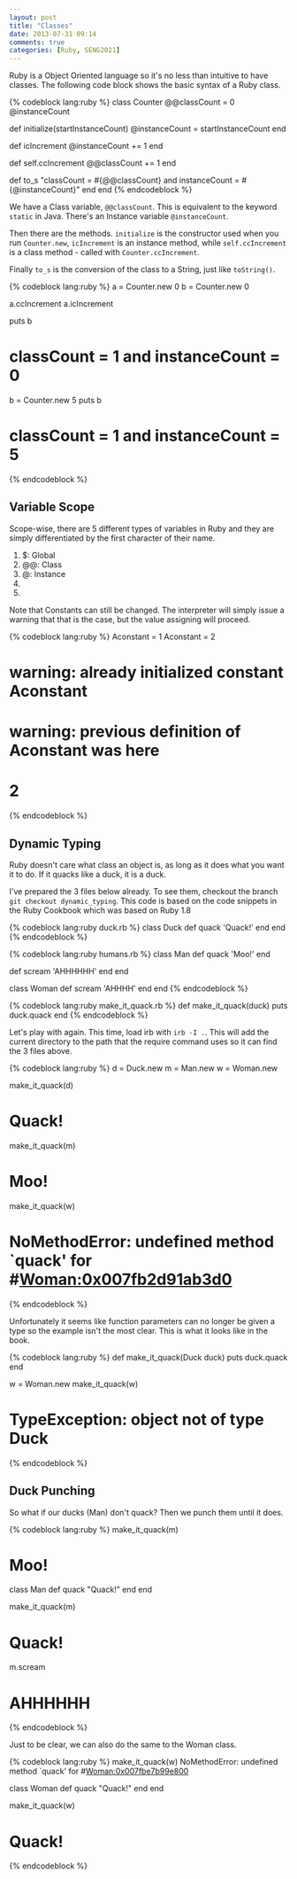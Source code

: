 ```yaml
---
layout: post
title: "Classes"
date: 2013-07-31 09:14
comments: true
categories: [Ruby, SENG2021]
---
```


Ruby is a Object Oriented language so it's no less than intuitive to have classes. The following code block shows the basic syntax of a Ruby class.

{% codeblock lang:ruby %}
class Counter
  @@classCount = 0
  @instanceCount

  def initialize(startInstanceCount)
    @instanceCount = startInstanceCount
  end

  def icIncrement
    @instanceCount += 1
  end

  def self.ccIncrement
    @@classCount += 1
  end

  def to_s
    "classCount = #{@@classCount} and instanceCount = #{@instanceCount}"
  end
end
{% endcodeblock %}

We have a Class variable, ```@@classCount```. This is equivalent to the keyword ```static``` in Java. There's an Instance variable ```@instanceCount```.

Then there are the methods. ```initialize``` is the constructor used when you run ```Counter.new```, ```icIncrement``` is an instance method, while ```self.ccIncrement``` is a class method - called with ```Counter.ccIncrement```.

Finally ```to_s``` is the conversion of the class to a String, just like ```toString()```.

{% codeblock lang:ruby %}
a = Counter.new 0
b = Counter.new 0

a.ccIncrement
a.icIncrement

puts b
# classCount = 1 and instanceCount = 0

b = Counter.new 5
puts b
# classCount = 1 and instanceCount = 5
{% endcodeblock %}

## Variable Scope

Scope-wise, there are 5 different types of variables in Ruby and they are simply differentiated by the first character of their name.

1. $: Global
2. @@: Class
3. @: Instance
4. [A-Z]: Constant
5. [a-z_]: Local

Note that Constants can still be changed. The interpreter will simply issue a warning that that is the case, but the value assigning will proceed.

{% codeblock lang:ruby %}
Aconstant = 1
Aconstant = 2
# warning: already initialized constant Aconstant
# warning: previous definition of Aconstant was here
# 2
{% endcodeblock %}

## Dynamic Typing

Ruby doesn't care what class an object is, as long as it does what you want it to do. If it quacks like a duck, it is a duck.

I've prepared the 3 files below already. To see them, checkout the branch ```git checkout dynamic_typing```. This code is based on the code snippets in the Ruby Cookbook which was based on Ruby 1.8

{% codeblock lang:ruby duck.rb %}
class Duck
  def quack
    'Quack!'
  end
end
{% endcodeblock %}

{% codeblock lang:ruby humans.rb %}
class Man
  def quack
    'Moo!'
  end

  def scream
    'AHHHHHH'
  end
end

class Woman
  def scream
     'AHHHH'
  end
end
{% endcodeblock %}

{% codeblock lang:ruby make_it_quack.rb %}
def make_it_quack(duck)
  puts duck.quack
end
{% endcodeblock %}

Let's play with again. This time, load irb with ```irb -I .```. This will add the current directory to the path that the require command uses so it can find the 3 files above.

{% codeblock lang:ruby %}
d = Duck.new
m = Man.new
w = Woman.new

make_it_quack(d)
# Quack!
make_it_quack(m)
# Moo!
make_it_quack(w)
# NoMethodError: undefined method `quack' for #<Woman:0x007fb2d91ab3d0>
{% endcodeblock %}

Unfortunately it seems like function parameters can no longer be given a type so the example isn't the most clear. This is what it looks like in the book.

{% codeblock lang:ruby %}
def make_it_quack(Duck duck)
  puts duck.quack
end

w = Woman.new
make_it_quack(w)
# TypeException: object not of type Duck
{% endcodeblock %}

## Duck Punching

So what if our ducks (Man) don't quack? Then we punch them until it does.

{% codeblock lang:ruby %}
make_it_quack(m)
# Moo!

class Man
  def quack
    "Quack!"
  end
end

make_it_quack(m)
# Quack!

m.scream
# AHHHHHH
{% endcodeblock %}

Just to be clear, we can also do the same to the Woman class.

{% codeblock lang:ruby %}
make_it_quack(w)
NoMethodError: undefined method `quack' for #<Woman:0x007fbe7b99e800>

class Woman
  def quack
    "Quack!"
  end
end

make_it_quack(w)
# Quack!
{% endcodeblock %}